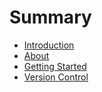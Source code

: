 # Summary

* [Introduction](README.md)
* [About](chapter1.md)
* [Getting Started](getting_started.md)
* [Version Control](version_control.md)

